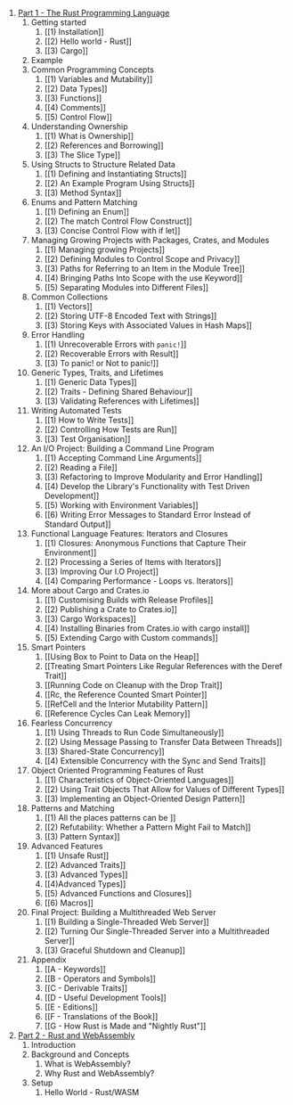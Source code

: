 1)  [Part 1 - The Rust Programming Language](https://doc.rust-lang.org/book/)
	1) Getting started
		1) [[1) Installation]]
		2) [[2) Hello world - Rust]]
		3) [[3) Cargo]]
	2) Example
	3) Common Programming Concepts
		1) [[1) Variables and Mutability]]
		2) [[2) Data Types]]
		3) [[3) Functions]]
		4) [[4) Comments]]
		5) [[5) Control Flow]]
	4) Understanding Ownership
		1) [[1) What is Ownership]]
		2) [[2) References and Borrowing]]
		3) [[3) The Slice Type]]
	5) Using Structs to Structure Related Data
		1) [[1) Defining and Instantiating Structs]]
		2) [[2) An Example Program Using Structs]]
		3) [[3) Method Syntax]]
	6) Enums and Pattern Matching
		1) [[1) Defining an Enum]]
		2) [[2) The match Control Flow Construct]]
		3) [[3) Concise Control Flow with if let]]
	7) Managing Growing Projects with Packages, Crates, and Modules
		1) [[1) Managing growing Projects]]
		2) [[2) Defining Modules to Control Scope and Privacy]]
		3) [[3) Paths for Referring to an Item in the Module Tree]]
		4) [[4) Bringing Paths Into Scope with the use Keyword]]
		5) [[5) Separating Modules into Different Files]]
	8) Common Collections
		1) [[1) Vectors]]
		2) [[2) Storing UTF-8 Encoded Text with Strings]]
		3) [[3) Storing Keys with Associated Values in Hash Maps]]
	9) Error Handling
		1) [[1) Unrecoverable Errors with `panic!`]]
		2) [[2) Recoverable Errors with Result]]
		3) [[3) To panic! or Not to panic!]]
	10) Generic Types, Traits, and Lifetimes
		1) [[1) Generic Data Types]]
		2) [[2) Traits - Defining Shared Behaviour]]
		3) [[3) Validating References with Lifetimes]]
	11) Writing Automated Tests
		1) [[1) How to Write Tests]]
		2) [[2) Controlling How Tests are Run]]
		3) [[3) Test Organisation]]
	12) An I/O Project: Building a Command Line Program
		1) [[1) Accepting Command Line Arguments]]
		2) [[2) Reading a File]]
		3) [[3) Refactoring to Improve Modularity and Error Handling]]
		4) [[4) Develop the Library's Functionality with Test Driven Development]]
		5) [[5) Working with Environment Variables]]
		6) [[6) Writing Error Messages to Standard Error Instead of Standard Output]]
	13) Functional Language Features: Iterators and Closures
		1) [[1) Closures: Anonymous Functions that Capture Their Environment]]
		2) [[2) Processing a Series of Items with Iterators]]
		3) [[3) Improving Our I.O Project]]
		4) [[4) Comparing Performance - Loops vs. Iterators]]
	14) More about Cargo and Crates.io
		1) [[1) Customising Builds with Release Profiles]]
		2) [[2) Publishing a Crate to Crates.io]]
		3) [[3) Cargo Workspaces]]
		4) [[4) Installing Binaries from Crates.io with cargo install]]
		5) [[5) Extending Cargo with Custom commands]]
	15) Smart Pointers
		1) [[Using Box<T> to Point to Data on the Heap]]
		2) [[Treating Smart Pointers Like Regular References with the Deref Trait]]
		3) [[Running Code on Cleanup with the Drop Trait]]
		4) [[Rc<T>, the Reference Counted Smart Pointer]]
		5) [[RefCell<T> and the Interior Mutability Pattern]]
		6) [[Reference Cycles Can Leak Memory]]
	16) Fearless Concurrency
		1) [[1) Using Threads to Run Code Simultaneously]]
		2) [[2) Using Message Passing to Transfer Data Between Threads]]
		3) [[3) Shared-State Concurrency]]
		4) [[4) Extensible Concurrency with the Sync and Send Traits]]
	17) Object Oriented Programming Features of Rust
		1) [[1) Characteristics of Object-Oriented Languages]]
		2) [[2) Using Trait Objects That Allow for Values of Different Types]]
		3) [[3) Implementing an Object-Oriented Design Pattern]]
	18) Patterns and Matching
		1) [[1) All the places patterns can be ]]
		2) [[2) Refutability: Whether a Pattern Might Fail to Match]]
		3) [[3) Pattern Syntax]]
	19) Advanced Features
		1) [[1) Unsafe Rust]]
		2) [[2) Advanced Traits]]
		3) [[3) Advanced Types]]
		4) [[4)Advanced Types]]
		5) [[5) Advanced Functions and Closures]]
		6) [[6) Macros]]
	20) Final Project: Building a Multithreaded Web Server
		1) [[1) Building a Single-Threaded Web Server]]
		2) [[2) Turning Our Single-Threaded Server into a Multithreaded Server]]
		3) [[3) Graceful Shutdown and Cleanup]]
	21) Appendix
		1) [[A - Keywords]]
		2) [[B - Operators and Symbols]]
		3) [[C - Derivable Traits]]
		4) [[D - Useful Development Tools]]
		5) [[E - Editions]]
		6) [[F - Translations of the Book]]
		7) [[G - How Rust is Made and "Nightly Rust"]]
2) [Part 2 - Rust and WebAssembly](https://rustwasm.github.io/docs/book/)
	1) Introduction
	2) Background and Concepts
		1) What is WebAssembly?
		2) Why Rust and WebAssembly?
	3) Setup
		1) Hello World - Rust/WASM